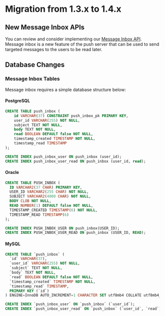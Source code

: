 # Migration from 1.3.x to 1.4.x

## New Message Inbox APIs

You can review and consider implementing our [Message Inbox API](./Push-Server-API.md). Message inbox is a new feature
of the push server that can be used to send targeted messages to the users to be read later.

## Database Changes

### Message Inbox Tables

Message inbox requires a simple database structure below:

#### PostgreSQL

```sql
CREATE TABLE push_inbox (
    id VARCHAR(37) CONSTRAINT push_inbox_pk PRIMARY KEY,
    user_id VARCHAR(255) NOT NULL,
    subject TEXT NOT NULL,
    body TEXT NOT NULL,
    read BOOLEAN DEFAULT false NOT NULL,
    timestamp_created TIMESTAMP NOT NULL,
    timestamp_read TIMESTAMP
);

CREATE INDEX push_inbox_user ON push_inbox (user_id);
CREATE INDEX push_inbox_user_read ON push_inbox (user_id, read);
```

#### Oracle

```sql
CREATE TABLE PUSH_INBOX (
  ID VARCHAR2(37 CHAR) PRIMARY KEY,
  USER_ID VARCHAR2(255 CHAR) NOT NULL,
  SUBJECT VARCHAR2(4000 CHAR) NOT NULL,
  BODY CLOB NOT NULL,
  READ NUMBER(1) DEFAULT false NOT NULL,
  TIMESTAMP_CREATED TIMESTAMP(6) NOT NULL,
  TIMESTAMP_READ TIMESTAMP(6)
);

CREATE INDEX PUSH_INBOX_USER ON push_inbox(USER_ID);
CREATE INDEX PUSH_INBOX_USER_READ ON push_inbox (USER_ID, READ);
```

#### MySQL

```sql
CREATE TABLE `push_inbox` (
  `id` VARCHAR(37),
  `user_id` VARCHAR(255) NOT NULL,
  `subject` TEXT NOT NULL,
  `body` TEXT NOT NULL,
  `read` BOOLEAN DEFAULT false NOT NULL,
  `timestamp_created` TIMESTAMP NOT NULL,
  `timestamp_read` TIMESTAMP,
  PRIMARY KEY (`id`)
) ENGINE=InnoDB AUTO_INCREMENT=1 CHARACTER SET utf8mb4 COLLATE utf8mb4_unicode_ci;

CREATE INDEX `push_inbox_user` ON `push_inbox` (`user_id`);
CREATE INDEX `push_inbox_user_read` ON `push_inbox` (`user_id`, `read`);
```